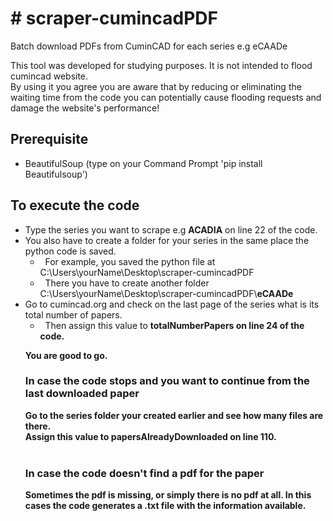 <h1># scraper-cumincadPDF</h1>

<p>Batch download PDFs from CuminCAD for each series e.g eCAADe</p>

<p>This tool was developed for studying purposes. It is not intended to flood cumincad website.<br />
By using it you agree you are aware that by reducing or eliminating the waiting time from the code you can potentially cause flooding requests and damage the website&#39;s performance!</p>

<h2>Prerequisite</h2>

<ul>
	<li>BeautifulSoup (type on your Command Prompt &#39;pip install Beautifulsoup&#39;)</li>
</ul>

<h2>To execute the code</h2>

<ul>
	<li>Type the series you want to scrape e.g <strong>ACADIA</strong>&nbsp;on line 22 of the code.</li>
	<li>You also have to create a folder for your series in the same place the python code is saved.
	<ul>
		<li>&nbsp; For example, you saved the python file at C:\Users\yourName\Desktop\scraper-cumincadPDF</li>
		<li>&nbsp; There you have to create another folder C:\Users\yourName\Desktop\scraper-cumincadPDF\<strong>eCAADe</strong></li>
	</ul>
	</li>
	<li>Go to cumincad.org and check on the last page of the series what is its total number of papers.
	<ul>
		<li>&nbsp; Then assign this value to <b>totalNumberPapers<b/> on line 24 of the code.</li>
</ul>

<p>You are good to go.</p>

<h3>In case the code stops and you want to continue from the last downloaded paper</h3>
<p>Go to the series folder your created earlier and see how many files are there.<br />
Assign this value to <strong>papersAlreadyDownloaded</strong> on line 110.<br />
&nbsp;</p>

<h3>In case the code doesn't find a pdf for the paper</h3>
<p>Sometimes the pdf is missing, or simply there is no pdf at all. In this cases the code generates a .txt file with the information available.</p>
		

